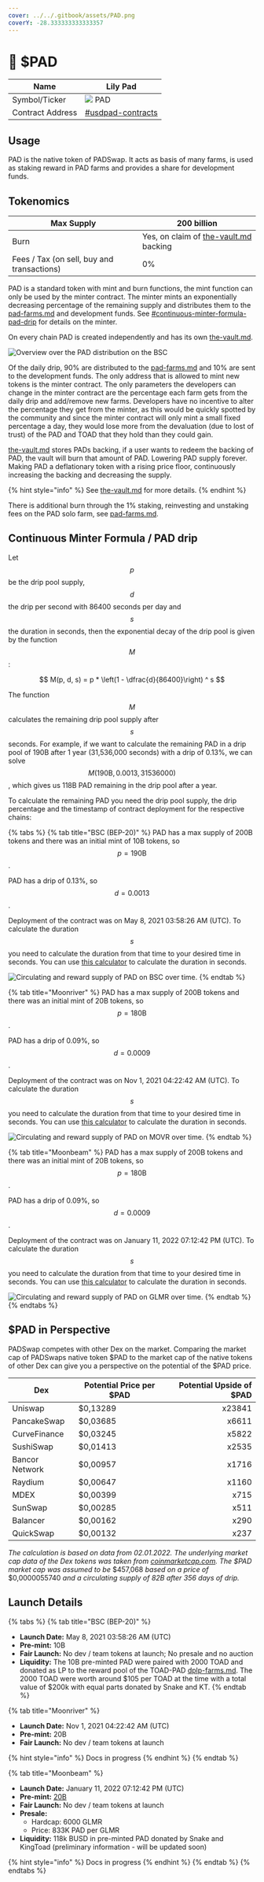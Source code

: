 ```yaml
---
cover: ../../.gitbook/assets/PAD.png
coverY: -28.333333333333357
---
```


# 🌺 $PAD

| Name             | Lily Pad                                                                              |
| ---------------- | ------------------------------------------------------------------------------------- |
| Symbol/Ticker    | ![](../../.gitbook/assets/PAD.symbol.svg) PAD                                         |
| Contract Address | [#usdpad-contracts](../../reference/contract-addresses.md#usdpad-contracts "mention") |

## Usage

PAD is the native token of PADSwap. It acts as basis of many farms, is used as staking reward in PAD farms and provides a share for development funds.

## Tokenomics

| Max Supply                                 | 200 billion                                                        |
| ------------------------------------------ | ------------------------------------------------------------------ |
| Burn                                       | Yes, on claim of [the-vault.md](../the-vault.md "mention") backing |
| Fees / Tax (on sell, buy and transactions) | 0%                                                                 |

PAD is a standard token with mint and burn functions, the mint function can only be used by the minter contract. The minter mints an exponentially decreasing percentage of the remaining supply and distributes them to the [pad-farms.md](../../products/farms/pad-farms.md "mention") and development funds. See [#continuous-minter-formula-pad-drip](pad.md#continuous-minter-formula-pad-drip "mention") for details on the minter.

On every chain PAD is created independently and has its own [the-vault.md](../the-vault.md "mention").

![Overview over the PAD distribution on the BSC](<../../.gitbook/assets/photo\_2021-10-26\_22-52-45 (1).jpg>)

Of the daily drip, 90% are distributed to the [pad-farms.md](../../products/farms/pad-farms.md "mention") and 10% are sent to the development funds. The only address that is allowed to mint new tokens is the minter contract. The only parameters the developers can change in the minter contract are the percentage each farm gets from the daily drip and add/remove new farms. Developers have no incentive to alter the percentage they get from the minter, as this would be quickly spotted by the community and since the minter contract will only mint a small fixed percentage a day, they would lose more from the devaluation (due to lost of trust) of the PAD and TOAD that they hold than they could gain.

[the-vault.md](../the-vault.md "mention") stores PADs backing, if a user wants to redeem the backing of PAD, the vault will burn that amount of PAD. Lowering PAD supply forever. Making PAD a deflationary token with a rising price floor, continuously increasing the backing and decreasing the supply.

{% hint style="info" %}
See [the-vault.md](../the-vault.md "mention") for more details.
{% endhint %}

There is additional burn through the 1% staking, reinvesting and unstaking fees on the PAD solo farm, see [pad-farms.md](../../products/farms/pad-farms.md "mention").

## Continuous Minter Formula / PAD drip

Let $$p$$ be the drip pool supply, $$d$$ the drip per second with 86400 seconds per day and $$s$$ the duration in seconds, then the exponential decay of the drip pool is given by the function $$M$$:

$$
M(p, d, s) = p * \left(1 - \dfrac{d}{86400}\right) ^ s
$$

The function $$M$$ calculates the remaining drip pool supply after $$s$$ seconds. For example, if we want to calculate the remaining PAD in a drip pool of 190B after 1 year (31,536,000 seconds) with a drip of 0.13%, we can solve $$M(190\text{B}, 0.0013, 31536000)$$, which gives us 118B PAD remaining in the drip pool after a year.

To calculate the remaining PAD you need the drip pool supply, the drip percentage and the timestamp of contract deployment for the respective chains:

{% tabs %}
{% tab title="BSC (BEP-20)" %}
PAD has a max supply of 200B tokens and there was an initial mint of 10B tokens, so $$p = 190\text{B}$$.

PAD has a drip of 0.13%, so $$d = 0.0013$$.

Deployment of the contract was on May 8, 2021 03:58:26 AM (UTC). To calculate the duration $$s$$ you need to calculate the duration from that time to your desired time in seconds. You can use [this calculator](https://www.calculator.net/time-duration-calculator.html?today=05%2F08%2F2021\&starthour2=3\&startmin2=58\&startsec2=26\&startunit2=a#twodates) to calculate the duration in seconds.

![Circulating and reward supply of PAD on BSC over time.](../../.gitbook/assets/pad-supply-bsc.svg)
{% endtab %}

{% tab title="Moonriver" %}
PAD has a max supply of 200B tokens and there was an initial mint of 20B tokens, so $$p = 180\text{B}$$.

PAD has a drip of 0.09%, so $$d = 0.0009$$.

Deployment of the contract was on Nov 1, 2021 04:22:42 AM (UTC). To calculate the duration $$s$$ you need to calculate the duration from that time to your desired time in seconds. You can use [this calculator](https://www.calculator.net/time-duration-calculator.html?today=11%2F01%2F2021\&starthour2=4\&startmin2=22\&startsec2=42\&startunit2=a#twodates) to calculate the duration in seconds.

![Circulating and reward supply of PAD on MOVR over time.](../../.gitbook/assets/pad-supply-movr.svg)
{% endtab %}

{% tab title="Moonbeam" %}
PAD has a max supply of 200B tokens and there was an initial mint of 20B tokens, so $$p = 180\text{B}$$.

PAD has a drip of 0.09%, so $$d = 0.0009$$.

Deployment of the contract was on January 11, 2022 07:12:42 PM (UTC). To calculate the duration $$s$$ you need to calculate the duration from that time to your desired time in seconds. You can use [this calculator](https://www.calculator.net/time-duration-calculator.html?today=01%2F11%2F2022\&starthour2=07\&startmin2=12\&startsec2=42\&startunit2=p#twodates) to calculate the duration in seconds.

![Circulating and reward supply of PAD on GLMR over time.](../../.gitbook/assets/pad-supply-glmr.svg)
{% endtab %}
{% endtabs %}

## $PAD in Perspective

PADSwap competes with other Dex on the market. Comparing the market cap of PADSwaps native token $PAD to the market cap of the native tokens of other Dex can give you a perspective on the potential of the $PAD price.

| Dex            | Potential Price per $PAD | Potential Upside of $PAD |
| -------------- | ------------------------ | -----------------------: |
| Uniswap        | $0,13289                 |                   x23841 |
| PancakeSwap    | $0,03685                 |                    x6611 |
| CurveFinance   | $0,03245                 |                    x5822 |
| SushiSwap      | $0,01413                 |                    x2535 |
| Bancor Network | $0,00957                 |                    x1716 |
| Raydium        | $0,00647                 |                    x1160 |
| MDEX           | $0,00399                 |                     x715 |
| SunSwap        | $0,00285                 |                     x511 |
| Balancer       | $0,00162                 |                     x290 |
| QuickSwap      | $0,00132                 |                     x237 |

_The calculation is based on data from 02.01.2022. The underlying market cap data of the Dex tokens was taken from_ [_coinmarketcap.com_](https://coinmarketcap.com)_. The $PAD market cap was assumed to be_ $457,068 _based on a price of_ $0,0000055740 _and a circulating supply of 82B after 356 days of drip._

## Launch Details

{% tabs %}
{% tab title="BSC (BEP-20)" %}
* **Launch Date:** May 8, 2021 03:58:26 AM (UTC)
* **Pre-mint:** 10B
* **Fair Launch:** No dev / team tokens at launch; No presale and no auction
* **Liquidity:** The 10B pre-minted PAD were paired with 2000 TOAD and donated as LP to the reward pool of the TOAD-PAD [dplp-farms.md](../../products/farms/dplp-farms.md "mention"). The 2000 TOAD were worth around $105 per TOAD at the time with a total value of $200k with equal parts donated by Snake and KT.
{% endtab %}

{% tab title="Moonriver" %}
* **Launch Date:** Nov 1, 2021 04:22:42 AM (UTC)
* **Pre-mint:** 20B
* **Fair Launch:** No dev / team tokens at launch

{% hint style="info" %}
Docs in progress
{% endhint %}
{% endtab %}

{% tab title="Moonbeam" %}
* **Launch Date:** January 11, 2022 07:12:42 PM (UTC)
* **Pre-mint:** [20B](https://moonscan.io/tx/0x101207fe1e1f889f7b1212b786c25f60e4721143d41dc45597c46cdc2db5d5b7)
* **Fair Launch:** No dev / team tokens at launch
* **Presale:**
  * Hardcap: 6000 GLMR
  * Price: 833K PAD per GLMR
* **Liquidity:** 118k BUSD in pre-minted PAD donated by Snake and KingToad (preliminary information - will be updated soon)

{% hint style="info" %}
Docs in progress
{% endhint %}
{% endtab %}
{% endtabs %}
